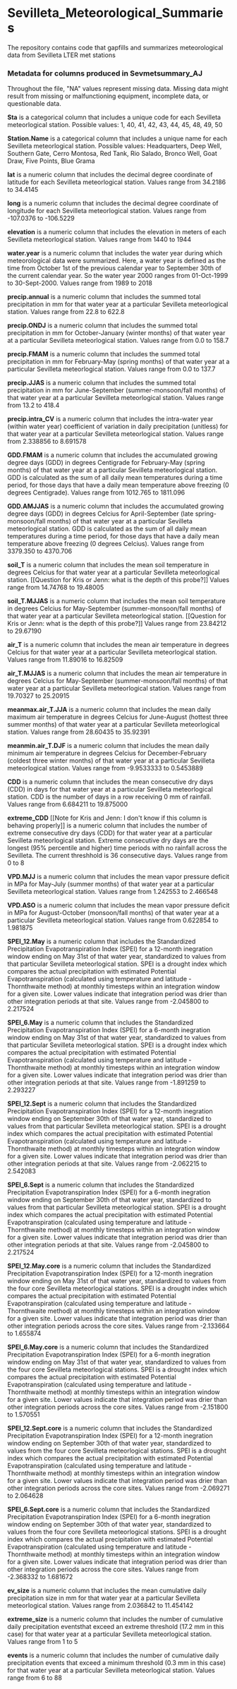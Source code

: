 # Sevilleta_Meteorological_Summaries
The repository contains code that gapfills and summarizes meteorological data from Sevilleta LTER met stations

### Metadata for columns produced in Sevmetsummary_AJ
Throughout the file, "NA" values represent missing data. Missing data might result from missing or malfunctioning equipment, incomplete data, or questionable data.

**Sta** is a categorical column that includes a unique code for each Sevilleta meteorlogical station. Possible values: 1, 40, 41, 42, 43, 44, 45, 48, 49, 50

**Station.Name** is a categorical column that includes a unique name for each Sevilleta meteorlogical station. Possible values: Headquarters, Deep Well, Southern Gate, Cerro Montosa, Red Tank, Rio Salado, Bronco Well, Goat Draw, Five Points, Blue Grama

**lat** is a numeric column that includes the decimal degree coordinate of latitude for each Sevilleta meteorlogical station. Values range from 34.2186 to 34.4145

**long** is a numeric column that includes the decimal degree coordinate of longitude for each Sevilleta meteorlogical station. Values range from -107.0376 to -106.5229

**elevation** is a numeric column that includes the elevation in meters of each Sevilleta meteorlogical station. Values range from 1440 to 1944

**water.year** is a numeric column that includes the water year during which meteorological data were summarized. Here, a water year is defined as the time from October 1st of the previous calendar year to September 30th of the current calendar year. So the water year 2000 ranges from 01-Oct-1999 to 30-Sept-2000. Values range from 1989 to 2018

**precip.annual** is a numeric column that includes the summed total precipitation in mm for that water year at a particular Sevilleta meteorlogical station. Values range from 22.8 to 622.8

**precip.ONDJ** is a numeric column that includes the summed total precipitation in mm for October-January (winter months) of that water year at a particular Sevilleta meteorlogical station. Values range from 0.0 to 158.7

**precip.FMAM** is a numeric column that includes the summed total precipitation in mm for February-May (spring months) of that water year at a particular Sevilleta meteorlogical station. Values range from 0.0 to 137.7

**precip.JJAS** is a numeric column that includes the summed total precipitation in mm for June-September (summer-monsoon/fall months) of that water year at a particular Sevilleta meteorlogical station. Values range from 13.2 to 418.4

**precip.intra_CV** is a numeric column that includes the intra-water year (within water year) coefficient of variation in daily precipitation (unitless) for that water year at a particular Sevilleta meteorlogical station. Values range from 2.338856 to 8.691578

**GDD.FMAM** is a numeric column that includes the accumulated growing degree days (GDD) in degrees Centigrade for February-May (spring months) of that water year at a particular Sevilleta meteorlogical station. GDD is calculated as the sum of all daily mean temperatures during a time period, for those days that have a daily mean temperature above freezing (0 degrees Centigrade). Values range from 1012.765 to 1811.096

**GDD.AMJJAS** is a numeric column that includes the accumulated growing degree days (GDD) in degrees Celcius for April-September (late spring-monsoon/fall months) of that water year at a particular Sevilleta meteorlogical station. GDD is calculated as the sum of all daily mean temperatures during a time period, for those days that have a daily mean temperature above freezing (0 degrees Celcius). Values range from 3379.350 to 4370.706

**soil_T** is a numeric column that includes the mean soil temperature in degrees Celcius for that water year at a particular Sevilleta meteorlogical station. [[Question for Kris or Jenn: what is the depth of this probe?]] Values range from 14.74768 to 19.48005

**soil_T.MJJAS** is a numeric column that includes the mean soil temperature in degrees Celcius for May-September (summer-monsoon/fall months) of that water year at a particular Sevilleta meteorlogical station. [[Question for Kris or Jenn: what is the depth of this probe?]] Values range from 23.84212 to 29.67190

**air_T** is a numeric column that includes the mean air temperature in degrees Celcius for that water year at a particular Sevilleta meteorlogical station. Values range from 11.89016 to 16.82509

**air_T.MJJAS** is a numeric column that includes the mean air temperature in degrees Celcius for May-September (summer-monsoon/fall months) of that water year at a particular Sevilleta meteorlogical station. Values range from 19.70327 to 25.20915

**meanmax.air_T.JJA** is a numeric column that includes the mean daily maximum air temperature in degrees Celcius for June-August (hottest three summer months) of that water year at a particular Sevilleta meteorlogical station. Values range from 28.60435 to 35.92391

**meanmin.air_T.DJF** is a numeric column that includes the mean daily minimum air temperature in degrees Celcius for December-February (coldest three winter months) of that water year at a particular Sevilleta meteorlogical station. Values range from -9.9533333 to 0.5453889

**CDD** is a numeric column that includes the mean consecutive dry days (CDD) in days for that water year at a particular Sevilleta meteorlogical station. CDD is the number of days in a row receiving 0 mm of rainfall. Values range from 6.684211 to 19.875000

**extreme_CDD** [[Note for Kris and Jenn: I don't know if this column is behaving properly]] is a numeric column that includes the number of extreme consecutive dry days (CDD) for that water year at a particular Sevilleta meteorlogical station. Extreme consecutive dry days are the longest (95% percentile and higher) time periods with no rainfall across the Sevilleta. The current threshhold is 36 consecutive days. Values range from 0 to 8

**VPD.MJJ** is a numeric column that includes the mean vapor pressure deficit in MPa for May-July (summer months) of that water year at a particular Sevilleta meteorlogical station. Values range from 1.242553 to 2.466548

**VPD.ASO** is a numeric column that includes the mean vapor pressure deficit in MPa for August-October (monsoon/fall months) of that water year at a particular Sevilleta meteorlogical station. Values range from 0.622854 to 1.981875

**SPEI_12.May** is a numeric column that includes the Standardized Precipitation Evapotranspiration Index (SPEI) for a 12-month inegration window ending on May 31st of that water year, standardized to values from that particular Sevilleta meteorlogical station. SPEI is a drought index which compares the actual precipitation with estimated Potential Evapotranspiration (calculated using temperature and latitude - Thornthwaite method) at monthly timesteps within an integration window for a given site. Lower values indicate that integration period was drier than other integration periods at that site. Values range from -2.045800 to 2.217524

**SPEI_6.May** is a numeric column that includes the Standardized Precipitation Evapotranspiration Index (SPEI) for a 6-month inegration window ending on May 31st of that water year, standardized to values from that particular Sevilleta meteorlogical station. SPEI is a drought index which compares the actual precipitation with estimated Potential Evapotranspiration (calculated using temperature and latitude - Thornthwaite method) at monthly timesteps within an integration window for a given site. Lower values indicate that integration period was drier than other integration periods at that site. Values range from -1.891259 to 2.293227

**SPEI_12.Sept** is a numeric column that includes the Standardized Precipitation Evapotranspiration Index (SPEI) for a 12-month inegration window ending on September 30th of that water year, standardized to values from that particular Sevilleta meteorlogical station. SPEI is a drought index which compares the actual precipitation with estimated Potential Evapotranspiration (calculated using temperature and latitude - Thornthwaite method) at monthly timesteps within an integration window for a given site. Lower values indicate that integration period was drier than other integration periods at that site. Values range from -2.062215 to 2.542083

**SPEI_6.Sept** is a numeric column that includes the Standardized Precipitation Evapotranspiration Index (SPEI) for a 6-month inegration window ending on September 30th of that water year, standardized to values from that particular Sevilleta meteorlogical station. SPEI is a drought index which compares the actual precipitation with estimated Potential Evapotranspiration (calculated using temperature and latitude - Thornthwaite method) at monthly timesteps within an integration window for a given site. Lower values indicate that integration period was drier than other integration periods at that site. Values range from -2.045800 to 2.217524

**SPEI_12.May.core** is a numeric column that includes the Standardized Precipitation Evapotranspiration Index (SPEI) for a 12-month inegration window ending on May 31st of that water year, standardized to values from the four core Sevilleta meteorlogical stations. SPEI is a drought index which compares the actual precipitation with estimated Potential Evapotranspiration (calculated using temperature and latitude - Thornthwaite method) at monthly timesteps within an integration window for a given site. Lower values indicate that integration period was drier than other integration periods across the core sites. Values range from -2.133664 to 1.655874

**SPEI_6.May.core** is a numeric column that includes the Standardized Precipitation Evapotranspiration Index (SPEI) for a 6-month inegration window ending on May 31st of that water year, standardized to values from the four core Sevilleta meteorlogical stations. SPEI is a drought index which compares the actual precipitation with estimated Potential Evapotranspiration (calculated using temperature and latitude - Thornthwaite method) at monthly timesteps within an integration window for a given site. Lower values indicate that integration period was drier than other integration periods across the core sites. Values range from -2.151800 to 1.570551

**SPEI_12.Sept.core** is a numeric column that includes the Standardized Precipitation Evapotranspiration Index (SPEI) for a 12-month inegration window ending on September 30th of that water year, standardized to values from the four core Sevilleta meteorlogical stations. SPEI is a drought index which compares the actual precipitation with estimated Potential Evapotranspiration (calculated using temperature and latitude - Thornthwaite method) at monthly timesteps within an integration window for a given site. Lower values indicate that integration period was drier than other integration periods across the core sites. Values range from -2.069271 to 2.064628

**SPEI_6.Sept.core** is a numeric column that includes the Standardized Precipitation Evapotranspiration Index (SPEI) for a 6-month inegration window ending on September 30th of that water year, standardized to values from the four core Sevilleta meteorlogical stations. SPEI is a drought index which compares the actual precipitation with estimated Potential Evapotranspiration (calculated using temperature and latitude - Thornthwaite method) at monthly timesteps within an integration window for a given site. Lower values indicate that integration period was drier than other integration periods across the core sites. Values range from -2.368332 to 1.681672

**ev_size** is a numeric column that includes the mean cumulative daily precipitation size in mm for that water year at a particular Sevilleta meteorlogical station. Values range from 2.036842 to 11.454142

**extreme_size** is a numeric column that includes the number of cumulative daily precipitation eventsthat exceed an extreme threshold (17.2 mm in this case) for that water year at a particular Sevilleta meteorlogical station. Values range from 1 to 5

**events** is a numeric column that includes the number of cumulative daily precipitation events that exceed a minimum threshold (0.3 mm in this case) for that water year at a particular Sevilleta meteorlogical station. Values range from 6 to 88
